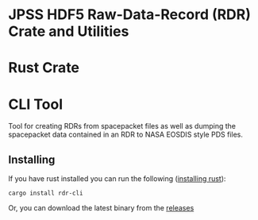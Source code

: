 # JPSS HDF5 Raw-Data-Record (RDR) Crate and Utilities

# Rust Crate


# CLI Tool
Tool for creating RDRs from spacepacket files as well as dumping the spacepacket 
data contained in an RDR to NASA EOSDIS style PDS files.

## Installing
If you have rust installed you can run the following ([installing rust](https://www.rust-lang.org/tools/install)):
```
cargo install rdr-cli
```

Or, you can download the latest binary from the [releases](https://github.com/bmflynn/rdr/releases)
